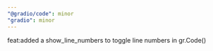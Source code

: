 ```yaml
---
"@gradio/code": minor
"gradio": minor
---
```


feat:added a show_line_numbers to toggle line numbers in gr.Code()

